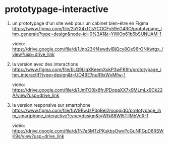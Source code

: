 # prototypage-interactive
1. un prototypage d'un site web pour un cabinet bien-être en Figma
  https://www.figma.com/file/2bYX4xfCsYCOCFy59eG4RO/prototypage_ihm_generale?type=design&node-id=0%3A1&t=YiWOn61b6bSUNUAM-1

   vidéo: https://drive.google.com/file/d/1Jnp23Kf4swdyIBjQcy8Oe96rONKwtgx_/view?usp=drive_link


2. la version avec des interactions
   https://www.figma.com/file/bLQ9LlqXKeemXokP3wFK9h/prototypage_ihm_interactif?type=design&t=UO49E7nuR9xWyMfw-1
   
    vidéo: https://drive.google.com/file/d/1JmTO0lx8frJPDopaXX7x9MLmLx9Ck22A/view?usp=drive_link

3. la version responsive sur smartphone
  https://www.figma.com/file/fuV9EwJzP0qBeI2moqqjdO/prototypage_ihm_smartphone_interactive?type=design&t=Wfk88WI5TIlMbVdR-1
  
    vidéo: https://drive.google.com/file/d/1N7a5MTzPKukbsOwvPcGuNPGpD6RSWK9s/view?usp=drive_link
